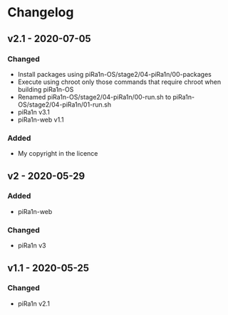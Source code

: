 # Changelog
## v2.1 - 2020-07-05
### Changed
- Install packages using piRa1n-OS/stage2/04-piRa1n/00-packages
- Execute using chroot only those commands that require chroot when building piRa1n-OS
- Renamed piRa1n-OS/stage2/04-piRa1n/00-run.sh to piRa1n-OS/stage2/04-piRa1n/01-run.sh
- piRa1n v3.1
- piRa1n-web v1.1
### Added
- My copyright in the licence

## v2 - 2020-05-29
### Added
- piRa1n-web
### Changed
- piRa1n v3

## v1.1 - 2020-05-25
### Changed
- piRa1n v2.1
